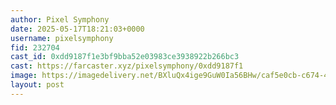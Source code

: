 ```yaml
---
author: Pixel Symphony
date: 2025-05-17T18:21:03+0000
username: pixelsymphony
fid: 232704
cast_id: 0xdd9187f1e3bf9bba52e03983ce3938922b266bc3
cast: https://farcaster.xyz/pixelsymphony/0xdd9187f1
image: https://imagedelivery.net/BXluQx4ige9GuW0Ia56BHw/caf5e0cb-c674-4974-0a8f-c9a9965c3e00/original
layout: post
---
```


<img src='https://imagedelivery.net/BXluQx4ige9GuW0Ia56BHw/caf5e0cb-c674-4974-0a8f-c9a9965c3e00/original' alt='' referrerpolicy='no-referrer'/>
